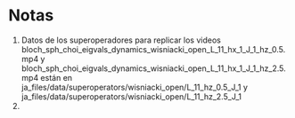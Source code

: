# Notas

1. Datos de los superoperadores para replicar los videos bloch_sph_choi_eigvals_dynamics_wisniacki_open_L_11_hx_1_J_1_hz_0.5.mp4 y bloch_sph_choi_eigvals_dynamics_wisniacki_open_L_11_hx_1_J_1_hz_2.5.mp4 están en ja_files/data/superoperators/wisniacki_open/L_11_hz_0.5_J_1 y ja_files/data/superoperators/wisniacki_open/L_11_hz_2.5_J_1
2. 